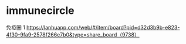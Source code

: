 # immunecircle
免疫圈 1
https://lanhuapp.com/web/#/item/board?pid=d32d3b9b-e823-4f30-9fa9-2578f266e7b0&type=share_board（9738）
